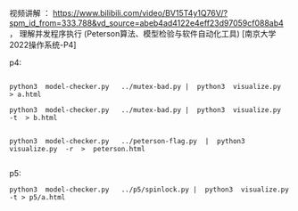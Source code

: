 


视频讲解 ： https://www.bilibili.com/video/BV15T4y1Q76V/?spm_id_from=333.788&vd_source=abeb4ad4122e4eff23d97059cf088ab4 ， 
理解并发程序执行 (Peterson算法、模型检验与软件自动化工具) [南京大学2022操作系统-P4]


p4:
~~~

python3  model-checker.py   ../mutex-bad.py |  python3  visualize.py  > a.html

python3  model-checker.py   ../mutex-bad.py |  python3  visualize.py  -t  > b.html


python3  model-checker.py   ../peterson-flag.py  |  python3 visualize.py  -r  >  peterson.html


~~~


p5: 
~~~
python3  model-checker.py   ../p5/spinlock.py |  python3  visualize.py -t > p5/a.html


~~~
